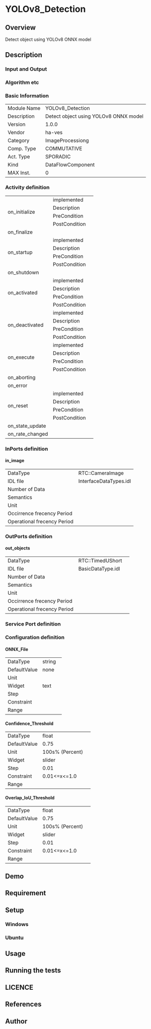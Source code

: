 ﻿# YOLOv8_Detection

## Overview

Detect object using YOLOv8 ONNX model

## Description



### Input and Output



### Algorithm etc



### Basic Information

|  |  |
----|---- 
| Module Name | YOLOv8_Detection |
| Description | Detect object using YOLOv8 ONNX model |
| Version | 1.0.0 |
| Vendor | ha-ves |
| Category | ImageProcessiong |
| Comp. Type | COMMUTATIVE |
| Act. Type | SPORADIC |
| Kind | DataFlowComponent |
| MAX Inst. | 0 |

### Activity definition

<table>
  <tr>
    <td rowspan="4">on_initialize</td>
    <td colspan="2">implemented</td>
    <tr>
      <td>Description</td>
      <td></td>
    </tr>
    <tr>
      <td>PreCondition</td>
      <td></td>
    </tr>
    <tr>
      <td>PostCondition</td>
      <td></td>
    </tr>
  </tr>
  <tr>
    <td>on_finalize</td>
    <td colspan="2"></td>
  </tr>
  <tr>
    <td rowspan="4">on_startup</td>
    <td colspan="2">implemented</td>
    <tr>
      <td>Description</td>
      <td></td>
    </tr>
    <tr>
      <td>PreCondition</td>
      <td></td>
    </tr>
    <tr>
      <td>PostCondition</td>
      <td></td>
    </tr>
  </tr>
  <tr>
    <td>on_shutdown</td>
    <td colspan="2"></td>
  </tr>
  <tr>
    <td rowspan="4">on_activated</td>
    <td colspan="2">implemented</td>
    <tr>
      <td>Description</td>
      <td></td>
    </tr>
    <tr>
      <td>PreCondition</td>
      <td></td>
    </tr>
    <tr>
      <td>PostCondition</td>
      <td></td>
    </tr>
  </tr>
  <tr>
    <td rowspan="4">on_deactivated</td>
    <td colspan="2">implemented</td>
    <tr>
      <td>Description</td>
      <td></td>
    </tr>
    <tr>
      <td>PreCondition</td>
      <td></td>
    </tr>
    <tr>
      <td>PostCondition</td>
      <td></td>
    </tr>
  </tr>
  <tr>
    <td rowspan="4">on_execute</td>
    <td colspan="2">implemented</td>
    <tr>
      <td>Description</td>
      <td></td>
    </tr>
    <tr>
      <td>PreCondition</td>
      <td></td>
    </tr>
    <tr>
      <td>PostCondition</td>
      <td></td>
    </tr>
  </tr>
  <tr>
    <td>on_aborting</td>
    <td colspan="2"></td>
  </tr>
  <tr>
    <td>on_error</td>
    <td colspan="2"></td>
  </tr>
  <tr>
    <td rowspan="4">on_reset</td>
    <td colspan="2">implemented</td>
    <tr>
      <td>Description</td>
      <td></td>
    </tr>
    <tr>
      <td>PreCondition</td>
      <td></td>
    </tr>
    <tr>
      <td>PostCondition</td>
      <td></td>
    </tr>
  </tr>
  <tr>
    <td>on_state_update</td>
    <td colspan="2"></td>
  </tr>
  <tr>
    <td>on_rate_changed</td>
    <td colspan="2"></td>
  </tr>
</table>

### InPorts definition

#### in_image



<table>
  <tr>
    <td>DataType</td>
    <td>RTC::CameraImage</td>
    <td></td>
  </tr>
  <tr>
    <td>IDL file</td>
    <td colspan="2">InterfaceDataTypes.idl</td>
  </tr>
  <tr>
    <td>Number of Data</td>
    <td colspan="2"></td>
  </tr>
  <tr>
    <td>Semantics</td>
    <td colspan="2"></td>
  </tr>
  <tr>
    <td>Unit</td>
    <td colspan="2"></td>
  </tr>
  <tr>
    <td>Occirrence frecency Period</td>
    <td colspan="2"></td>
  </tr>
  <tr>
    <td>Operational frecency Period</td>
    <td colspan="2"></td>
  </tr>
</table>


### OutPorts definition

#### out_objects



<table>
  <tr>
    <td>DataType</td>
    <td>RTC::TimedUShort</td>
    <td></td>
  </tr>
  <tr>
    <td>IDL file</td>
    <td colspan="2">BasicDataType.idl</td>
  </tr>
  <tr>
    <td>Number of Data</td>
    <td colspan="2"></td>
  </tr>
  <tr>
    <td>Semantics</td>
    <td colspan="2"></td>
  </tr>
  <tr>
    <td>Unit</td>
    <td colspan="2"></td>
  </tr>
  <tr>
    <td>Occirrence frecency Period</td>
    <td colspan="2"></td>
  </tr>
  <tr>
    <td>Operational frecency Period</td>
    <td colspan="2"></td>
  </tr>
</table>


### Service Port definition


### Configuration definition

#### ONNX_File




<table>
  <tr>
    <td>DataType</td>
    <td colspan="2">string</td>
  </tr>
  <tr>
    <td>DefaultValue</td>
    <td>none</td>
    <td></td>
  </tr>
  <tr>
    <td>Unit</td>
    <td></td>
    <td></td>
  </tr>
  <tr>
    <td>Widget</td>
    <td colspan="2">text</td>
  </tr>
  <tr>
    <td>Step</td>
    <td colspan="2"></td>
  </tr>
  <tr>
    <td>Constraint</td>
    <td></td>
    <td></td>
  </tr>
  <tr>
    <td>Range</td>
    <td colspan="2"></td>
  </tr>
</table>

#### Confidence_Threshold




<table>
  <tr>
    <td>DataType</td>
    <td colspan="2">float</td>
  </tr>
  <tr>
    <td>DefaultValue</td>
    <td>0.75</td>
    <td></td>
  </tr>
  <tr>
    <td>Unit</td>
    <td>100s% (Percent)</td>
    <td></td>
  </tr>
  <tr>
    <td>Widget</td>
    <td colspan="2">slider</td>
  </tr>
  <tr>
    <td>Step</td>
    <td colspan="2">0.01</td>
  </tr>
  <tr>
    <td>Constraint</td>
    <td>0.01<=x<=1.0</td>
    <td></td>
  </tr>
  <tr>
    <td>Range</td>
    <td colspan="2"></td>
  </tr>
</table>

#### Overlap_IoU_Threshold




<table>
  <tr>
    <td>DataType</td>
    <td colspan="2">float</td>
  </tr>
  <tr>
    <td>DefaultValue</td>
    <td>0.75</td>
    <td></td>
  </tr>
  <tr>
    <td>Unit</td>
    <td>100s% (Percent)</td>
    <td></td>
  </tr>
  <tr>
    <td>Widget</td>
    <td colspan="2">slider</td>
  </tr>
  <tr>
    <td>Step</td>
    <td colspan="2">0.01</td>
  </tr>
  <tr>
    <td>Constraint</td>
    <td>0.01<=x<=1.0</td>
    <td></td>
  </tr>
  <tr>
    <td>Range</td>
    <td colspan="2"></td>
  </tr>
</table>


## Demo

## Requirement

## Setup

### Windows

### Ubuntu

## Usage

## Running the tests

## LICENCE




## References




## Author


